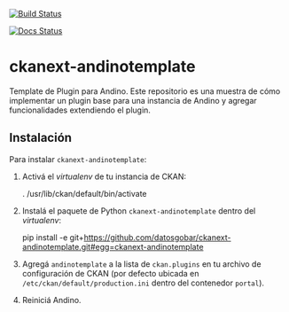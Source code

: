 [![Build Status](https://travis-ci.org/datosgobar/ckanext-andinotemplate.svg?branch=master)](https://travis-ci.org/datosgobar/ckanext-andinotemplate)

[![Docs Status](https://readthedocs.org/projects/ckanext-andinotemplate/badge/?version=master)](http://ckanext-andinotemplate.readthedocs.io/es/master/)

# ckanext-andinotemplate

Template de Plugin para Andino. Este repositorio es una muestra de cómo implementar un plugin base para una instancia de Andino y agregar funcionalidades extendiendo el plugin.


## Instalación

Para instalar `ckanext-andinotemplate`:

1. Activá el _virtualenv_ de tu instancia de CKAN:

     . /usr/lib/ckan/default/bin/activate

2. Instalá el paquete de Python `ckanext-andinotemplate` dentro del _virtualenv_:

     pip install -e git+https://github.com/datosgobar/ckanext-andinotemplate.git#egg=ckanext-andinotemplate

3. Agregá `andinotemplate` a la lista de `ckan.plugins` en tu archivo de configuración de CKAN
   (por defecto ubicada en `/etc/ckan/default/production.ini` dentro del contenedor `portal`).

4. Reiniciá Andino.
